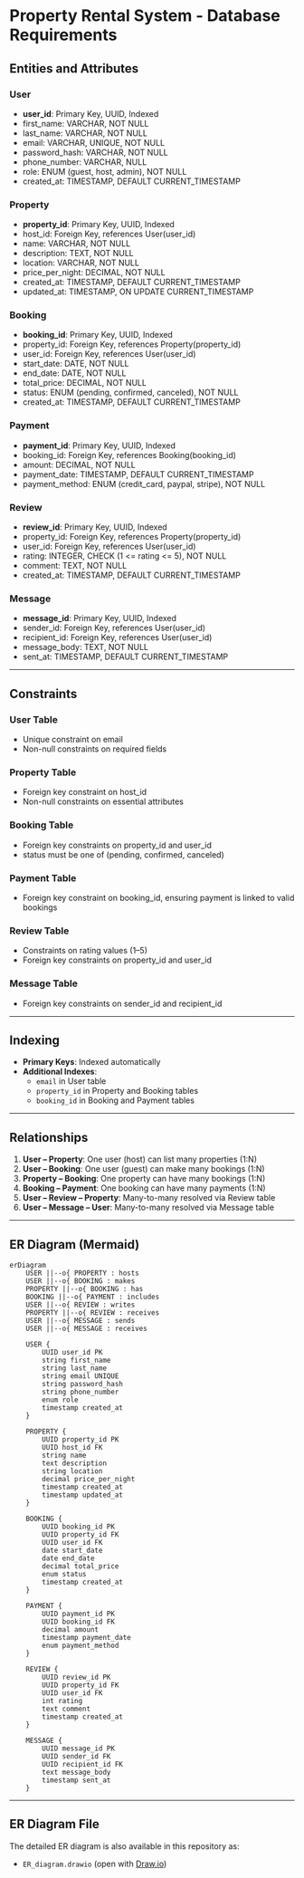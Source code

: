 
# Property Rental System - Database Requirements

## Entities and Attributes

### User
- **user_id**: Primary Key, UUID, Indexed  
- first_name: VARCHAR, NOT NULL  
- last_name: VARCHAR, NOT NULL  
- email: VARCHAR, UNIQUE, NOT NULL  
- password_hash: VARCHAR, NOT NULL  
- phone_number: VARCHAR, NULL  
- role: ENUM (guest, host, admin), NOT NULL  
- created_at: TIMESTAMP, DEFAULT CURRENT_TIMESTAMP  

### Property
- **property_id**: Primary Key, UUID, Indexed  
- host_id: Foreign Key, references User(user_id)  
- name: VARCHAR, NOT NULL  
- description: TEXT, NOT NULL  
- location: VARCHAR, NOT NULL  
- price_per_night: DECIMAL, NOT NULL  
- created_at: TIMESTAMP, DEFAULT CURRENT_TIMESTAMP  
- updated_at: TIMESTAMP, ON UPDATE CURRENT_TIMESTAMP  

### Booking
- **booking_id**: Primary Key, UUID, Indexed  
- property_id: Foreign Key, references Property(property_id)  
- user_id: Foreign Key, references User(user_id)  
- start_date: DATE, NOT NULL  
- end_date: DATE, NOT NULL  
- total_price: DECIMAL, NOT NULL  
- status: ENUM (pending, confirmed, canceled), NOT NULL  
- created_at: TIMESTAMP, DEFAULT CURRENT_TIMESTAMP  

### Payment
- **payment_id**: Primary Key, UUID, Indexed  
- booking_id: Foreign Key, references Booking(booking_id)  
- amount: DECIMAL, NOT NULL  
- payment_date: TIMESTAMP, DEFAULT CURRENT_TIMESTAMP  
- payment_method: ENUM (credit_card, paypal, stripe), NOT NULL  

### Review
- **review_id**: Primary Key, UUID, Indexed  
- property_id: Foreign Key, references Property(property_id)  
- user_id: Foreign Key, references User(user_id)  
- rating: INTEGER, CHECK (1 <= rating <= 5), NOT NULL  
- comment: TEXT, NOT NULL  
- created_at: TIMESTAMP, DEFAULT CURRENT_TIMESTAMP  

### Message
- **message_id**: Primary Key, UUID, Indexed  
- sender_id: Foreign Key, references User(user_id)  
- recipient_id: Foreign Key, references User(user_id)  
- message_body: TEXT, NOT NULL  
- sent_at: TIMESTAMP, DEFAULT CURRENT_TIMESTAMP  

---

## Constraints
### User Table
- Unique constraint on email  
- Non-null constraints on required fields  

### Property Table
- Foreign key constraint on host_id  
- Non-null constraints on essential attributes  

### Booking Table
- Foreign key constraints on property_id and user_id  
- status must be one of (pending, confirmed, canceled)  

### Payment Table
- Foreign key constraint on booking_id, ensuring payment is linked to valid bookings  

### Review Table
- Constraints on rating values (1–5)  
- Foreign key constraints on property_id and user_id  

### Message Table
- Foreign key constraints on sender_id and recipient_id  

---

## Indexing
- **Primary Keys**: Indexed automatically  
- **Additional Indexes**:  
  - `email` in User table  
  - `property_id` in Property and Booking tables  
  - `booking_id` in Booking and Payment tables  

---

## Relationships
1. **User – Property**: One user (host) can list many properties (1:N)  
2. **User – Booking**: One user (guest) can make many bookings (1:N)  
3. **Property – Booking**: One property can have many bookings (1:N)  
4. **Booking – Payment**: One booking can have many payments (1:N)  
5. **User – Review – Property**: Many-to-many resolved via Review table  
6. **User – Message – User**: Many-to-many resolved via Message table  

---

## ER Diagram (Mermaid)

```mermaid
erDiagram
    USER ||--o{ PROPERTY : hosts
    USER ||--o{ BOOKING : makes
    PROPERTY ||--o{ BOOKING : has
    BOOKING ||--o{ PAYMENT : includes
    USER ||--o{ REVIEW : writes
    PROPERTY ||--o{ REVIEW : receives
    USER ||--o{ MESSAGE : sends
    USER ||--o{ MESSAGE : receives

    USER {
        UUID user_id PK
        string first_name
        string last_name
        string email UNIQUE
        string password_hash
        string phone_number
        enum role
        timestamp created_at
    }

    PROPERTY {
        UUID property_id PK
        UUID host_id FK
        string name
        text description
        string location
        decimal price_per_night
        timestamp created_at
        timestamp updated_at
    }

    BOOKING {
        UUID booking_id PK
        UUID property_id FK
        UUID user_id FK
        date start_date
        date end_date
        decimal total_price
        enum status
        timestamp created_at
    }

    PAYMENT {
        UUID payment_id PK
        UUID booking_id FK
        decimal amount
        timestamp payment_date
        enum payment_method
    }

    REVIEW {
        UUID review_id PK
        UUID property_id FK
        UUID user_id FK
        int rating
        text comment
        timestamp created_at
    }

    MESSAGE {
        UUID message_id PK
        UUID sender_id FK
        UUID recipient_id FK
        text message_body
        timestamp sent_at
    }
```
---

## ER Diagram File
The detailed ER diagram is also available in this repository as:  
- `ER_diagram.drawio` (open with [Draw.io](https://app.diagrams.net))